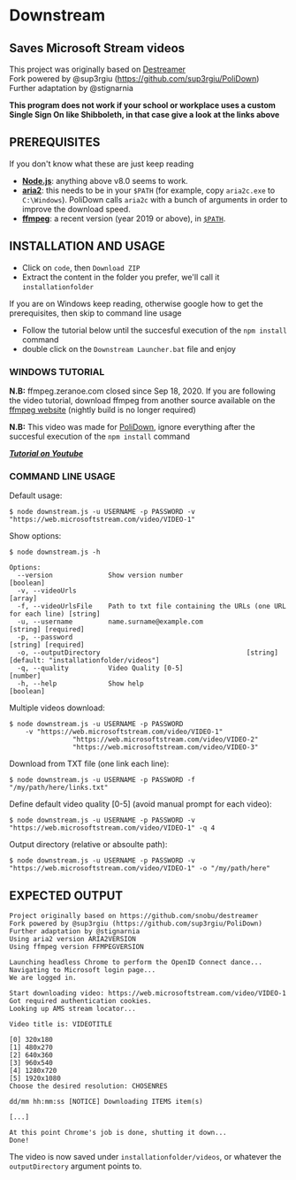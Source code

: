 # Downstream

## Saves Microsoft Stream videos

This project was originally based on [Destreamer](https://github.com/snobu/destreamer)  
Fork powered by @sup3rgiu (https://github.com/sup3rgiu/PoliDown)  
Further adaptation by @stignarnia

**This program does not work if your school or workplace uses a custom Single Sign On like Shibboleth, in that case give a look at the links above**

## PREREQUISITES
If you don't know what these are just keep reading

* [**Node.js**](https://nodejs.org/it/download/): anything above v8.0 seems to work.
* [**aria2**](https://github.com/aria2/aria2/releases): this needs to be in your `$PATH` (for example, copy `aria2c.exe` to `C:\Windows`). PoliDown calls `aria2c` with a bunch of arguments in order to improve the download speed.
* [**ffmpeg**](https://www.ffmpeg.org/download.html): a recent version (year 2019 or above), in [`$PATH`](https://www.thewindowsclub.com/how-to-install-ffmpeg-on-windows-10).

## INSTALLATION AND USAGE

* Click on `code`, then `Download ZIP`
* Extract the content in the folder you prefer, we'll call it `installationfolder`

If you are on Windows keep reading, otherwise google how to get the prerequisites, then skip to command line usage

* Follow the tutorial below until the succesful execution of the `npm install` command
* double click on the `Downstream Launcher.bat` file and enjoy

### WINDOWS TUTORIAL
**N.B:** ffmpeg.zeranoe.com closed since Sep 18, 2020. If you are following the video tutorial, download ffmpeg from another source available on the [ffmpeg website](https://www.ffmpeg.org/download.html) (nightly build is no longer required)

**N.B:** This video was made for [PoliDown](https://github.com/sup3rgiu/PoliDown), ignore everything after the succesful execution of the `npm install` command

***[Tutorial on Youtube](https://www.youtube.com/watch?v=iZgea4t5YW4)***

### COMMAND LINE USAGE

Default usage:
```
$ node downstream.js -u USERNAME -p PASSWORD -v "https://web.microsoftstream.com/video/VIDEO-1"
```

Show options:
```
$ node downstream.js -h

Options:
  --version              Show version number                           [boolean]
  -v, --videoUrls                                                      [array]
  -f, --videoUrlsFile    Path to txt file containing the URLs (one URL for each line) [string]
  -u, --username         name.surname@example.com                 [string] [required]
  -p, --password                                                  [string] [required]
  -o, --outputDirectory                             		[string] [default: "installationfolder/videos"]
  -q, --quality          Video Quality [0-5]                            [number]
  -h, --help             Show help                                     [boolean]
```

Multiple videos download:
```
$ node downstream.js -u USERNAME -p PASSWORD
    -v "https://web.microsoftstream.com/video/VIDEO-1"
                "https://web.microsoftstream.com/video/VIDEO-2"
                "https://web.microsoftstream.com/video/VIDEO-3"
```

Download from TXT file (one link each line):
```
$ node downstream.js -u USERNAME -p PASSWORD -f "/my/path/here/links.txt"
```

Define default video quality [0-5] (avoid manual prompt for each video):
```
$ node downstream.js -u USERNAME -p PASSWORD -v "https://web.microsoftstream.com/video/VIDEO-1" -q 4
```

Output directory (relative or absoulte path):
```
$ node downstream.js -u USERNAME -p PASSWORD -v "https://web.microsoftstream.com/video/VIDEO-1" -o "/my/path/here"
```

## EXPECTED OUTPUT

```
Project originally based on https://github.com/snobu/destreamer
Fork powered by @sup3rgiu (https://github.com/sup3rgiu/PoliDown)
Further adaptation by @stignarnia
Using aria2 version ARIA2VERSION
Using ffmpeg version FFMPEGVERSION

Launching headless Chrome to perform the OpenID Connect dance...
Navigating to Microsoft login page...
We are logged in.

Start downloading video: https://web.microsoftstream.com/video/VIDEO-1
Got required authentication cookies.
Looking up AMS stream locator...

Video title is: VIDEOTITLE

[0] 320x180
[1] 480x270
[2] 640x360
[3] 960x540
[4] 1280x720
[5] 1920x1080
Choose the desired resolution: CHOSENRES

dd/mm hh:mm:ss [NOTICE] Downloading ITEMS item(s)

[...]

At this point Chrome's job is done, shutting it down...
Done!
```

The video is now saved under `installationfolder/videos`, or whatever the `outputDirectory` argument points to.
